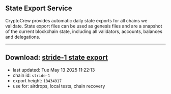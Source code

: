 ## State Export Service
CryptoCrew provides automatic daily state exports for all chains we validate. State export files can be used as genesis files and are a snapshot of the current blockchain state, including all validators, accounts, balances and delegations.

---
**Download: [stride-1 state export](https://dl-eu2.ccvalidators.com/SERVICE/stride/stride-1_export_18434917.json)**
---

- last updated: Tue May 13 2025 11:22:13
- chain id: `stride-1`
- export height: `18434917`
- use for: airdrops, local tests, chain recovery
